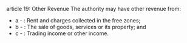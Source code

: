 article 19: Other Revenue
The authority may have other revenue from: 
<ul>
			<li>a - : Rent and charges collected in the free zones;<ul>
			</ul></li>			<li>b - : The sale of goods, services or its property; and <ul>
			</ul></li>			<li>c - : Trading income or other income. <ul>
			</ul></li></ul>